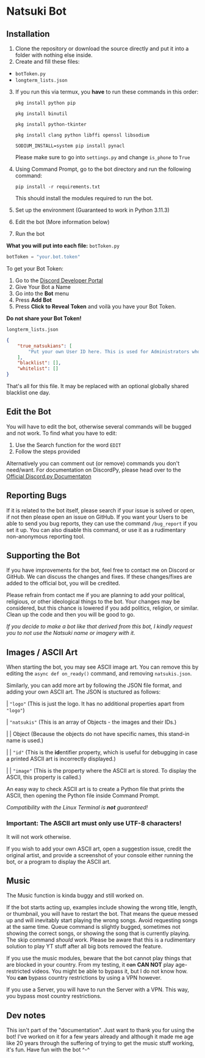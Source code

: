 # Natsuki Bot

## Installation

1. Clone the repository or download the source directly and put it into a folder with nothing else inside.
2. Create and fill these files:
- `botToken.py`
- `longterm_lists.json`
3. If you run this via termux, you **have** to run these commands in this order:
    
    `pkg install python pip`

    `pkg install binutil`

    `pkg install python-tkinter`

    `pkg install clang python libffi openssl libsodium`

    `SODIUM_INSTALL=system pip install pynacl`

    Please make sure to go into `settings.py` and change `is_phone` to `True`

4. Using Command Prompt, go to the bot directory and run the following command:
	
    `pip install -r requirements.txt`
	
    This should install the modules required to run the bot.

5. Set up the environment (Guaranteed to work in Python 3.11.3)
6. Edit the bot (More information below)
7. Run the bot

**What you will put into each file:**
`botToken.py`
```py
botToken = "your.bot.token"
```
To get your Bot Token:
1. Go to the [Discord Developer Portal](https://discordapp.com/developers/applications/)
2. Give Your Bot a Name
3. Go into the **Bot** menu
4. Press **Add Bot**
5. Press **Click to Reveal Token** and voilà you have your Bot Token.

**Do not share your Bot Token!**  

`longterm_lists.json`
```json
{
    "true_natsukians": [
        "Put your own User ID here. This is used for Administrators who can use commands like adding and removing people from the blacklist.",
    ],
    "blacklist": [],
    "whitelist": []
}
```

That's all for this file. It may be replaced with an optional globally shared blacklist one day.

## Edit the Bot

You will have to edit the bot, otherwise several commands will be bugged and not work. To find what you have to edit:
1. Use the Search function for the word `EDIT`
2. Follow the steps provided

Alternatively you can comment out (or remove) commands you don't need/want. For documentation on DiscordPy, please head over to the [Official Discord.py Documentaton](https://discordpy.readthedocs.io/en/stable/api.html)

## Reporting Bugs

If it is related to the bot itself, please search if your issue is solved or open, if not then please open an issue on GitHub.
If you want your Users to be able to send you bug reports, they can use the command `/bug_report` if you set it up. You can also disable this command, or use it as a rudimentary non-anonymous reporting tool.

## Supporting the Bot

If you have improvements for the bot, feel free to contact me on Discord or GitHub. We can discuss the changes and fixes. If these changes/fixes are added to the official bot, you will be credited.

Please refrain from contact me if you are planning to add your political, religious, or other ideological things to the bot. Your changes may be considered, but this chance is lowered if you add politics, religion, or similar. Clean up the code and then you will be good to go.

*If you decide to make a bot like that derived from this bot, I kindly request you to not use the Natsuki name or imagery with it.*

## Images / ASCII Art

When starting the bot, you may see ASCII image art. You can remove this by editing the `async def on_ready()` command, and removing `natsukis.json`.

Similarly, you can add more art by following the JSON file format, and adding your own ASCII art. The JSON is stuctured as follows:

| `"logo"` (This is just the logo. It has no additional properties apart from `"logo"`)

| `"natsukis"` (This is an array of Objects - the images and their IDs.)

| | Object (Because the objects do not have specific names, this stand-in name is used.)

| | `"id"` (This is the **id**entifier property, which is useful for debugging in case a printed ASCII art is incorrectly displayed.)

| | `"image"` (This is the property where the ASCII art is stored. To display the ASCII, this property is called.)

An easy way to check ASCII art is to create a Python file that prints the ASCII, then opening the Python file inside Command Prompt.

*Compatibility with the Linux Terminal is **not** guaranteed!*

### Important: The ASCII art must **only** use UTF-8 characters!
It will not work otherwise.

If you wish to add your own ASCII art, open a suggestion issue, credit the original artist, and provide a screenshot of your console either running the bot, or a program to display the ASCII art.

## Music

The Music function is kinda buggy and still worked on.

If the bot starts acting up, examples include showing the wrong title, length, or thumbnail, you will have to restart the bot.
That means the queue messed up and will inevitably start playing the wrong songs. Avoid requesting songs at the same time.
Queue command is slightly bugged, sometimes not showing the correct songs, or showing the song that is currently playing. The skip command *should* work.
Please be aware that this is a rudimentary solution to play YT stuff after all big bots removed the feature.

If you use the music modules, beware that the bot cannot play things that are blocked in your country. From my testing, it ~~can~~ **CAN NOT** play age-restricted videos. You might be able to bypass it, but I do not know how. You **can** bypass country restrictions by using a VPN however.

If you use a Server, you will have to run the Server with a VPN. This way, you bypass most country restrictions.

## Dev notes

This isn't part of the "documentation". Just want to thank you for using the bot! I've worked on it for a few years already and although it made me age like 20 years through the suffering of trying to get the music stuff working, it's fun. Have fun with the bot \^-\^
